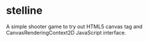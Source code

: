 # stelline

A simple shooter game to try out HTML5 canvas tag and CanvasRenderingContext2D JavaScript interface.
